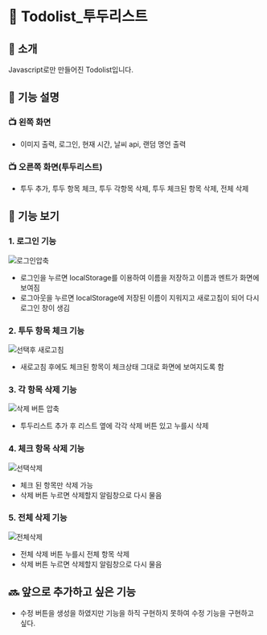 # 📆 Todolist_투두리스트
## 🐥 소개
Javascript로만 만들어진 Todolist입니다.
## 🔎 기능 설명
### 📺 왼쪽 화면
- 이미지 출력, 로그인, 현재 시간, 날씨 api, 랜덤 명언 출력

### 📺 오른쪽 화면(투두리스트)
- 투두 추가, 투두 항목 체크, 투두 각항목 삭제, 투두 체크된 항목 삭제, 전체 삭제
## 🔎 기능 보기
### 1. 로그인 기능

![로그인압축](https://github.com/DDUDII/Todolist_js/assets/131181283/fbbe6d3f-f8e7-42c9-a89f-b07424fd0cba)
- 로그인을 누르면 localStorage를 이용하여 이름을 저장하고 이름과 멘트가 화면에 보여짐
- 로그아웃을 누르면 localStorage에 저장된 이름이 지워지고 새로고침이 되어 다시 로그인 창이 생김

### 2. 투두 항목 체크 기능

![선택후 새로고침](https://github.com/DDUDII/Todolist_js/assets/131181283/7d7bf97a-63c3-4b58-892d-d54cc366f93c)
- 새로고침 후에도 체크된 항목이 체크상태 그대로 화면에 보여지도록 함


### 3. 각 항목 삭제 기능

![삭제 버튼 압축](https://github.com/DDUDII/Todolist_js/assets/131181283/233d5ec9-ea11-4c3d-8b63-850215192098)
- 투두리스트 추가 후 리스트 옆에 각각 삭제 버튼 있고 누를시 삭제

### 4. 체크 항목 삭제 기능

![선택삭제](https://github.com/DDUDII/Todolist_js/assets/131181283/2d9a36a7-4643-47c1-ad21-df8dbbe4feca)
- 체크 된 항목만 삭제 가능
- 삭제 버튼 누르면 삭제할지 알림창으로 다시 물음

### 5. 전체 삭제 기능

![전체삭제](https://github.com/DDUDII/Todolist_js/assets/131181283/8f321c20-0ee7-426f-88eb-c13241662513)
- 전체 삭제 버튼 누를시 전체 항목 삭제
- 삭제 버튼 누르면 삭제할지 알림창으로 다시 물음

## 🔜 앞으로 추가하고 싶은 기능
- 수정 버튼을 생성을 하였지만 기능을 하직 구현하지 못하여 수정 기능을 구현하고 싶다.




